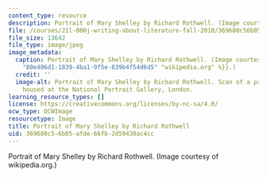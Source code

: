 ```yaml
---
content_type: resource
description: Portrait of Mary Shelley by Richard Rothwell. (Image courtesy of wikipedia.org.)
file: /courses/21l-000j-writing-about-literature-fall-2010/369680c56b05afde66fb2d59430ac4cc_21l-000jf10.jpg
file_size: 13642
file_type: image/jpeg
image_metadata:
  caption: Portrait of Mary Shelley by Richard Rothwell. (Image courtesy of {{% resource_link
    "80e406d1-1839-4ba1-9f5e-839b4f54d6d5" "wikipedia.org" %}}.)
  credit: ''
  image-alt: Portrait of Mary Shelley by Richard Rothwell. Scan of a print. Original
    housed at the National Portrait Gallery, London.
learning_resource_types: []
license: https://creativecommons.org/licenses/by-nc-sa/4.0/
ocw_type: OCWImage
resourcetype: Image
title: Portrait of Mary Shelley by Richard Rothwell
uid: 369680c5-6b05-afde-66fb-2d59430ac4cc
---
```

Portrait of Mary Shelley by Richard Rothwell. (Image courtesy of wikipedia.org.)